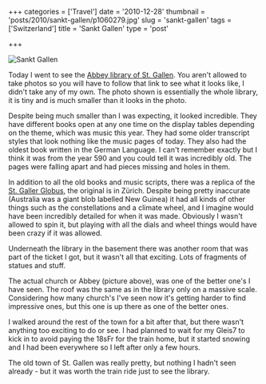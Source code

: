 +++
categories = ['Travel']
date = '2010-12-28'
thumbnail = 'posts/2010/sankt-gallen/p1060279.jpg'
slug = 'sankt-gallen'
tags = ['Switzerland']
title = 'Sankt Gallen'
type = 'post'

+++

![Sankt Gallen](p1060279.jpg)

Today I went to see the [Abbey library of St. Gallen](http://en.wikipedia.org/wiki/Abbey_library_of_St._Gallen). You aren't allowed to take photos so you will have to follow that link to see what it looks like, I didn't take any of my own. The photo shown is essentially the whole library, it is tiny and is much smaller than it looks in the photo.

Despite being much smaller than I was expecting, it looked incredible. They have different books open at any one time on the display tables depending on the theme, which was music this year. They had some older transcript styles that look nothing like the music pages of today. They also had the oldest book written in the German Language. I can't remember exactly but I think it was from the year 590 and you could tell it was incredibly old. The pages were falling apart and had pieces missing and holes in them.

In addition to all the old books and music scripts, there was a replica of the [St. Galler Globus](http://de.wikipedia.org/wiki/Datei:St._Galler_globus_view.jpg), the original is in Zürich. Despite being pretty inaccurate (Australia was a giant blob labelled New Guinea) it had all kinds of other things such as the constellations and a climate wheel, and I imagine would have been incredibly detailed for when it was made. Obviously I wasn't allowed to spin it, but playing with all the dials and wheel things would have been crazy if it was allowed.

Underneath the library in the basement there was another room that was part of the ticket I got, but it wasn't all that exciting. Lots of fragments of statues and stuff.

The actual church or Abbey (picture above), was one of the better one's I have seen. The roof was the same as in the library only on a massive scale. Considering how many church's I've seen now it's getting harder to find impressive ones, but this one is up there as one of the better ones.

I walked around the rest of the town for a bit after that, but there wasn't anything too exciting to do or see. I had planned to wait for my Gleis7 to kick in to avoid paying the 18sFr for the train home, but it started snowing and I had been everywhere so I left after only a few hours.

The old town of St. Gallen was really pretty, but nothing I hadn't seen already - but it was worth the train ride just to see the library.